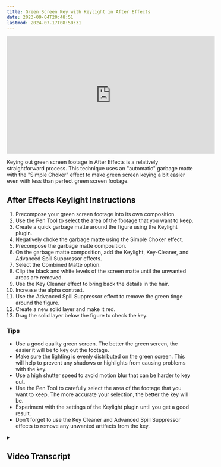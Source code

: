 ```yaml
---
title: Green Screen Key with Keylight in After Effects
date: 2023-09-04T20:48:51
lastmod: 2024-07-17T08:50:31
---
```


<div class="iframe-16-9-container"><iframe class="youTubeIframe" width="560" height="315" src="https://www.youtube.com/embed/2b796PpS9y8?si=lZgeTa3hlJITWujF?rel=0" title="YouTube video player" frameborder="0" allow="accelerometer; autoplay; clipboard-write; encrypted-media; gyroscope; picture-in-picture; web-share" allowfullscreen></iframe>
</div>

Keying out green screen footage in After Effects is a relatively straightforward process. This technique uses an "automatic" garbage matte with the "Simple Choker" effect to make green screen keying a bit easier even with less than perfect green screen footage.

## After Effects Keylight Instructions

1. Precompose your green screen footage into its own composition.
2. Use the Pen Tool to select the area of the footage that you want to keep.
3. Create a quick garbage matte around the figure using the Keylight plugin.
4. Negatively choke the garbage matte using the Simple Choker effect.
5. Precompose the garbage matte composition.
6. On the garbage matte composition, add the Keylight, Key-Cleaner, and Advanced Spill Suppressor effects.
7. Select the Combined Matte option.
8. Clip the black and white levels of the screen matte until the unwanted areas are removed.
9. Use the Key Cleaner effect to bring back the details in the hair.
10. Increase the alpha contrast.
11. Use the Advanced Spill Suppressor effect to remove the green tinge around the figure.
12. Create a new solid layer and make it red.
13. Drag the solid layer below the figure to check the key.

### Tips

- Use a good quality green screen. The better the green screen, the easier it will be to key out the footage.
- Make sure the lighting is evenly distributed on the green screen. This will help to prevent any shadows or highlights from causing problems with the key.
- Use a high shutter speed to avoid motion blur that can be harder to key out.
- Use the Pen Tool to carefully select the area of the footage that you want to keep. The more accurate your selection, the better the key will be.
- Experiment with the settings of the Keylight plugin until you get a good result.
- Don't forget to use the Key Cleaner and Advanced Spill Suppressor effects to remove any unwanted artifacts from the key.

<details>
<summary>

## Video Transcript

</summary>

It is very easy to key out green screen footage with After Effects. The first thing we need to do is take our green screen footage and drag it to the comp icon. This will precompose our green screen footage into its own composition.

This tutorial will show you how to use green screen footage from when you're just starting out, where you don't have a full studio setup and you have lots of extra background to get rid of. To get rid of the extra background we use the pen tool. Then we quickly select on the footage what we want to keep. Now, we need to make a quick garbage matte around the figure so we don't have to key out all these areas with shadow. To do this, we type in key and we bring in one instance of the Keylight plugin. With the Keylight plugin we select a color very close to the figure. Then we go to screen matte, twirl out screen matte. And because we are not using this for the final key we can be very aggressive. Clip the black levels so there is no more black. Clip the white levels. The go back to Intermediate Result. Go back to Effects and Presets. Type in choker. Drag Simple Choker on. Negatively choke the matte. We can even type in negative 100. And this will bring out a garbage matte that follows our figure very fast. Right click in the timeline on our clip and precompose. Make sure you move all attributes into the new composition. We can call this composition Garbage Screen.

Now on Garbage Screen, go to Effects and Presets. Type in key. This time we want to drag in Keylight, Key-Cleaner and Advanced Spill Suppressor from the Animation Presets. Since we made a garbage matte around our figure we only have to deal with the pixels right here. Select the eye dropper. Click near the figure. So, that does a good job. What we want to do now is select Combined Matte. This way it combines both the mattes from different precomps. Then twirl out screen matte. We still have to get rid of this area down here. This grey section. So we will clip the black levels until that goes away. We want to use the clip black as little as possible. Here we still need to clip the whites just a little bit. We want to try to keep the clip black level and the clip white level as far apart as possible.

We can go back to Intermediate Result. And now we will use the Key Cleaner. The Key Cleaner brings back all these details in the hair. We can also bring up the alpha contrast just a bit. And then finally we need to get rid of this green tinge around the figure. That's as simple as clicking Advanced Spill Suppressor. Now we have a very nice key. To check this, we can make a new solid layer. Make it red by clicking all the way up in the top right hand corner. Drag the solid below and that is a very nice key.

In the next video, I will show you how to integrate your video with a background.

</details>
